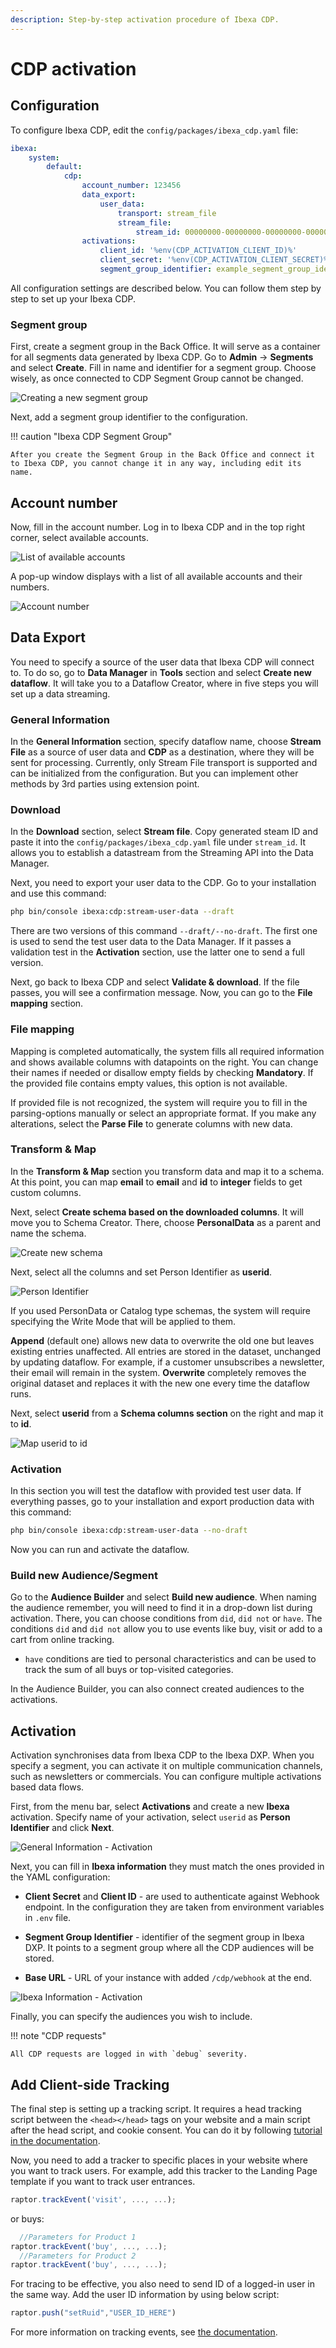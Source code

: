 ```yaml
---
description: Step-by-step activation procedure of Ibexa CDP.
---
```


# CDP activation

## Configuration

To configure Ibexa CDP, edit the `config/packages/ibexa_cdp.yaml` file:

```yaml
ibexa:
    system:
        default:
            cdp:
                account_number: 123456
                data_export:
                    user_data:
                        transport: stream_file
                        stream_file:
                            stream_id: 00000000-00000000-00000000-00000000
                activations:
                    client_id: '%env(CDP_ACTIVATION_CLIENT_ID)%'
                    client_secret: '%env(CDP_ACTIVATION_CLIENT_SECRET)%'
                    segment_group_identifier: example_segment_group_identifier
```

All configuration settings are described below.
You can follow them step by step to set up your Ibexa CDP.

### Segment group

First, create a segment group in the Back Office.
It will serve as a container for all segments data generated by Ibexa CDP.
Go to **Admin** -> **Segments** and select **Create**.
Fill in name and identifier for a segment group.
Choose wisely, as once connected to CDP Segment Group cannot be changed.

![Creating a new segment group](img/cdp_create_segment_group.png)

Next, add a segment group identifier to the configuration.

!!! caution "Ibexa CDP Segment Group"

    After you create the Segment Group in the Back Office and connect it to Ibexa CDP, you cannot change it in any way, including edit its name.

## Account number

Now, fill in the account number.
Log in to Ibexa CDP and in the top right corner, select available accounts.

![List of available accounts](img/cdp_accounts.png)

A pop-up window displays with a list of all available accounts and their numbers.

![Account number](img/cdp_account_number.png)

## Data Export

You need to specify a source of the user data that Ibexa CDP will connect to.
To do so, go to **Data Manager** in **Tools** section and select **Create new dataflow**.
It will take you to a Dataflow Creator, where in five steps you will set up a data streaming.

### General Information

In the **General Information** section, specify dataflow name,
choose **Stream File** as a source of user data and **CDP** as a destination,
where they will be sent for processing.
Currently, only Stream File transport is supported and can be initialized from the configuration. 
But you can implement other methods by 3rd parties using extension point.

### Download

In the **Download** section, select **Stream file**. 
Copy generated steam ID and paste it into the `config/packages/ibexa_cdp.yaml` file under `stream_id`.
It allows you to establish a datastream from the Streaming API into the Data Manager.

Next, you need to export your user data to the CDP.
Go to your installation and use this command:

```bash
php bin/console ibexa:cdp:stream-user-data --draft
```

There are two versions of this command `--draft/--no-draft`.
The first one is used to send the test user data to the Data Manager.
If it passes a validation test in the **Activation** section, use the latter one to send a full version.

Next, go back to Ibexa CDP and select **Validate & download**.
If the file passes, you will see a confirmation message.
Now, you can go to the **File mapping** section.

### File mapping

Mapping is completed automatically, the system fills all required information and shows available columns with datapoints on the right.
You can change their names if needed or disallow empty fields by checking **Mandatory**.
If the provided file contains empty values, this option is not available.

If provided file is not recognized, the system will require you to fill in the parsing-options manually or select an appropriate format.
If you make any alterations, select the **Parse File** to generate columns with new data.

### Transform & Map

In the **Transform & Map** section you transform data and map it to a schema.
At this point, you can map **email** to **email** and **id** to **integer**  fields to get custom columns.

Next, select **Create schema based on the downloaded columns**.
It will move you to Schema Creator.
There, choose **PersonalData** as a parent and name the schema. 

![Create new schema](img/cdp_create_new_schema.png)

Next, select all the columns and set Person Identifier as **userid**.

![Person Identifier](img/cdp_person_identifier.png)

If you used PersonData or Catalog type schemas, the system will require
specifying the Write Mode that will be applied to them.

**Append** (default one) allows new data to overwrite the old one but leaves existing entries unaffected.
All entries are stored in the dataset, unchanged by updating dataflow.
For example, if a customer unsubscribes a newsletter, their email will remain in the system.
**Overwrite** completely removes the original dataset and replaces it with the new one every time the dataflow runs.

Next, select **userid** from a **Schema columns section** on the right and map it to **id**.

![Map userid to id](img/cdp_userid_mapid.png)

### Activation

In this section you will test the dataflow with provided test user data.
If everything passes, go to your installation and export production data with this command:

```bash
php bin/console ibexa:cdp:stream-user-data --no-draft
```

Now you can run and activate the dataflow.

### Build new Audience/Segment

Go to the **Audience Builder** and select **Build new audience**.
When naming the audience remember, you will need to find it in a drop-down list during activation.
There, you can choose conditions from `did`, `did not` or `have`.
The conditions `did` and `did not` allow you to use events like buy, visit or add to a cart from online tracking.
- `have` conditions are tied to personal characteristics and can be used to track the sum of all buys or top-visited categories.

In the Audience Builder, you can also connect created audiences to the activations.

## Activation

Activation synchronises data from Ibexa CDP to the Ibexa DXP.
When you specify a segment, you can activate it on multiple communication channels, such as newsletters or commercials.
You can configure multiple activations based data flows.

First, from the menu bar, select **Activations** and create a new **Ibexa** activation.
Specify name of your activation, select `userid` as **Person Identifier** and click **Next**.

![General Information - Activation](img/cdp_activation_general_info.png)

Next, you can fill in **Ibexa information** they must match the ones provided in the YAML configuration:

- **Client Secret** and **Client ID** - are used to authenticate against Webhook endpoint. In the configuration they are taken from environment variables in `.env` file.

- **Segment Group Identifier** - identifier of the segment group in Ibexa DXP. It points to a segment group where all the CDP audiences will be stored.
- **Base URL** - URL of your instance with added `/cdp/webhook` at the end.

![Ibexa Information - Activation](img/cdp_activation_ibexa_info.png)

Finally, you can specify the audiences you wish to include.

!!! note "CDP requests"

    All CDP requests are logged in with `debug` severity.

## Add Client-side Tracking

The final step is setting up a tracking script.
It requires a head tracking script between the `<head></head>` tags on your website
and a main script after the head script, and cookie consent.
You can do it by following [tutorial in the documentation](https://support.raptorsmartadvisor.com/hc/en-us/articles/115000656909-Client-side-Tracking).

Now, you need to add a tracker to specific places in your website where you want to track users.
For example, add this tracker to the Landing Page template if you want to track user entrances.

```js
raptor.trackEvent('visit', ..., ...);
```
or buys:

```js
  //Parameters for Product 1
raptor.trackEvent('buy', ..., ...);
  //Parameters for Product 2
raptor.trackEvent('buy', ..., ...);
```

For tracing to be effective, you also need to send ID of a logged-in user in the same way.
Add the user ID information by using below script:

```js
raptor.push("setRuid","USER_ID_HERE")
```

For more information on tracking events, see [the documentation](https://support.raptorsmartadvisor.com/hc/en-us/articles/201912411-Tracking-Events).
